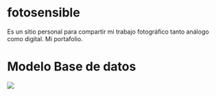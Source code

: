 # fotosensible

Es un sitio personal para compartir mi trabajo fotográfico tanto análogo como digital. Mi portafolio.

# Modelo Base de datos
![](/Users/cristianfaune/Desktop/fotosensible_proyecto/bd/fotosensible_v1.png)